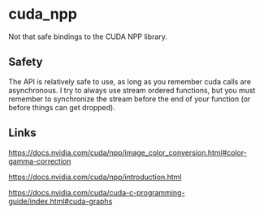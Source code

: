 # cuda_npp

Not that safe bindings to the CUDA NPP library.

## Safety

The API is relatively safe to use, as long as you remember cuda calls are asynchronous. I try to always use stream
ordered functions, but you must remember to synchronize the stream before the end of your function (or before things can
get dropped).

## Links

https://docs.nvidia.com/cuda/npp/image_color_conversion.html#color-gamma-correction

https://docs.nvidia.com/cuda/npp/introduction.html

https://docs.nvidia.com/cuda/cuda-c-programming-guide/index.html#cuda-graphs
